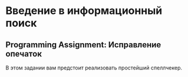 # Введение в информационный поиск

## Programming Assignment: Исправление опечаток

В этом задании вам предстоит реализовать простейший спеллчекер.


